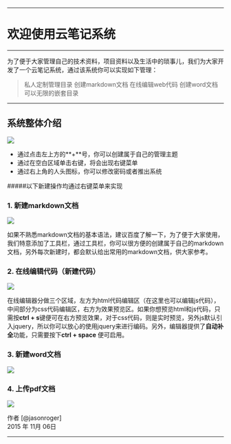 ***
# 欢迎使用云笔记系统

------
为了便于大家管理自己的技术资料，项目资料以及生活中的琐事儿，我们为大家开发了一个云笔记系统，通过该系统你可以实现如下管理：

> 私人定制管理目录
> 创建markdown文档
> 在线编辑web代码
> 创建word文档
> 可以无限的嵌套目录

------

## 系统整体介绍

![](/images/whole.png)
- 通过点击左上方的**+**号，你可以创建属于自己的管理主题
- 通过在空白区域单击右键，将会出现右键菜单
- 通过右上角的人头图标，你可以修改密码或者推出系统


#####以下新建操作均通过右键菜单来实现
### 1. 新建markdown文档
![](/images/markdown.png)

如果不熟悉markdown文档的基本语法，建议百度了解一下，为了便于大家使用，我们特意添加了工具栏，通过工具栏，你可以很方便的创建属于自己的markdown文档，另外每次新建时，都会默认给出常用的markdown文档，供大家参考。

### 2. 在线编辑代码（新建代码）
![](/images/code.png)

在线编辑器分做三个区域，左方为html代码编辑区（在这里也可以编辑js代码），中间部分为css代码编辑区，右方为效果预览区。如果你想预览html和js代码，只需按**ctrl + s**键便可在右方预览效果，对于css代码，则是实时预览，另外js默认引入jquery，所以你可以放心的使用jquery来进行编码。另外，编辑器提供了**自动补全**功能，只需要按下**ctrl + space** 便可启用。
### 3. 新建word文档
![](/images/word.png)

### 4. 上传pdf文档
![](/images/pdf.png)


作者 [@jasonroger]   
2015 年 11月 06日    

***



